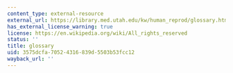 ```yaml
---
content_type: external-resource
external_url: https://library.med.utah.edu/kw/human_reprod/glossary.html
has_external_license_warning: true
license: https://en.wikipedia.org/wiki/All_rights_reserved
status: ''
title: glossary
uid: 3575dcfa-7052-4316-839d-5503b53fcc12
wayback_url: ''
---
```

